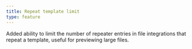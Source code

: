 ```yaml
---
title: Repeat template limit
type: feature
---
```


Added ability to limit the number of repeater entries in file integrations that repeat a template, useful for previewing large files.
